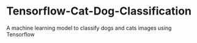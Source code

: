 # Tensorflow-Cat-Dog-Classification
A machine learning model to classify dogs and cats images using Tensorflow
